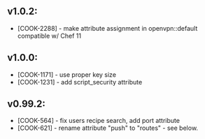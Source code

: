 ## v1.0.2:

* [COOK-2288] - make attribute assignment in openvpn::default
  compatible w/ Chef 11

## v1.0.0:

* [COOK-1171] - use proper key size
* [COOK-1231] - add script_security attribute

## v0.99.2:

* [COOK-564] - fix users recipe search, add port attribute
* [COOK-621] - rename attribute "push" to "routes" - see below.
